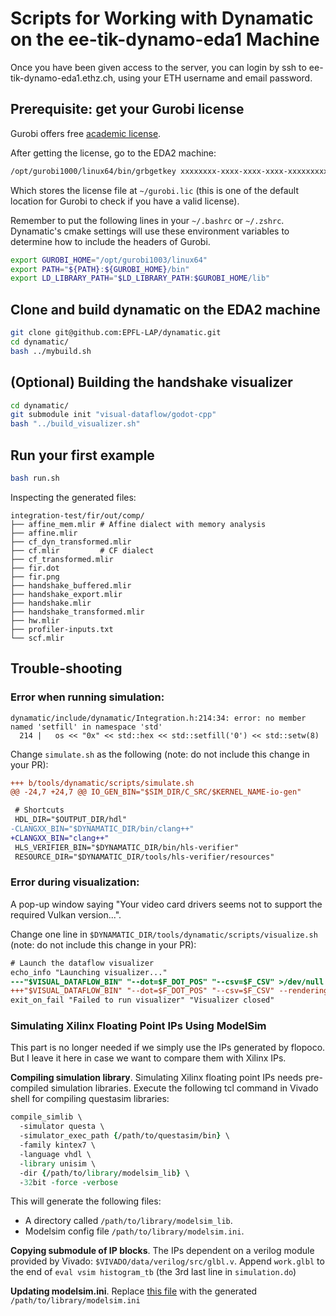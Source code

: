 # Scripts for Working with Dynamatic on the ee-tik-dynamo-eda1 Machine

Once you have been given access to the server, you can login by ssh to ee-tik-dynamo-eda1.ethz.ch, using your ETH username and email password.

## Prerequisite: get your Gurobi license

Gurobi offers free [academic
license](https://www.gurobi.com/academia/academic-program-and-licenses/).

After getting the license, go to the EDA2 machine:

```sh
/opt/gurobi1000/linux64/bin/grbgetkey xxxxxxxx-xxxx-xxxx-xxxx-xxxxxxxxxxxx # format of your key
```

Which stores the license file at `~/gurobi.lic` (this is one of the default
location for Gurobi to check if you have a valid license).

Remember to put the following lines in your `~/.bashrc` or `~/.zshrc`.
Dynamatic's cmake settings will use these environment variables to determine
how to include the headers of Gurobi.

```sh
export GUROBI_HOME="/opt/gurobi1003/linux64"
export PATH="${PATH}:${GUROBI_HOME}/bin"
export LD_LIBRARY_PATH="$LD_LIBRARY_PATH:$GUROBI_HOME/lib"
```

## Clone and build dynamatic on the EDA2 machine

```sh
git clone git@github.com:EPFL-LAP/dynamatic.git
cd dynamatic/
bash ../mybuild.sh
``` 

## (Optional) Building the handshake visualizer

```sh
cd dynamatic/
git submodule init "visual-dataflow/godot-cpp"
bash "../build_visualizer.sh"
``` 

## Run your first example 

```sh
bash run.sh
```

Inspecting the generated files:
```
integration-test/fir/out/comp/
├── affine_mem.mlir # Affine dialect with memory analysis
├── affine.mlir
├── cf_dyn_transformed.mlir
├── cf.mlir         # CF dialect
├── cf_transformed.mlir
├── fir.dot
├── fir.png
├── handshake_buffered.mlir
├── handshake_export.mlir
├── handshake.mlir
├── handshake_transformed.mlir
├── hw.mlir
├── profiler-inputs.txt
└── scf.mlir
```

## Trouble-shooting

### Error when running simulation: 

```
dynamatic/include/dynamatic/Integration.h:214:34: error: no member named 'setfill' in namespace 'std'
  214 |   os << "0x" << std::hex << std::setfill('0') << std::setw(8)
```

Change `simulate.sh` as the following (note: do not include this change in your
PR): 
```diff
+++ b/tools/dynamatic/scripts/simulate.sh
@@ -24,7 +24,7 @@ IO_GEN_BIN="$SIM_DIR/C_SRC/$KERNEL_NAME-io-gen"

 # Shortcuts
 HDL_DIR="$OUTPUT_DIR/hdl"
-CLANGXX_BIN="$DYNAMATIC_DIR/bin/clang++"
+CLANGXX_BIN="clang++"
 HLS_VERIFIER_BIN="$DYNAMATIC_DIR/bin/hls-verifier"
 RESOURCE_DIR="$DYNAMATIC_DIR/tools/hls-verifier/resources" 
```

### Error during visualization:

A pop-up window saying "Your video card drivers seems not to support the
required Vulkan version...".

Change one line in `$DYNAMATIC_DIR/tools/dynamatic/scripts/visualize.sh` (note:
do not include this change in your PR):

```diff
# Launch the dataflow visualizer
echo_info "Launching visualizer..."
---"$VISUAL_DATAFLOW_BIN" "--dot=$F_DOT_POS" "--csv=$F_CSV" >/dev/null
+++"$VISUAL_DATAFLOW_BIN" "--dot=$F_DOT_POS" "--csv=$F_CSV" --rendering-driver opengl3 >/dev/null
exit_on_fail "Failed to run visualizer" "Visualizer closed" 
```

### Simulating Xilinx Floating Point IPs Using ModelSim

This part is no longer needed if we simply use the IPs generated by flopoco.
But I leave it here in case we want to compare them with Xilinx IPs.

**Compiling simulation library**. Simulating Xilinx floating point IPs needs
pre-compiled simulation libraries.  Execute the following tcl command in Vivado
shell for compiling questasim libraries:

```tcl
compile_simlib \
  -simulator questa \
  -simulator_exec_path {/path/to/questasim/bin} \
  -family kintex7 \
  -language vhdl \
  -library unisim \
  -dir {/path/to/library/modelsim_lib} \
  -32bit -force -verbose
```

This will generate the following files:
- A directory called `/path/to/library/modelsim_lib`.
- Modelsim config file `/path/to/library/modelsim.ini`.

**Copying submodule of IP blocks**. The IPs dependent on a verilog module
provided by Vivado: `$VIVADO/data/verilog/src/glbl.v`. Append `work.glbl` to
the end of `eval vsim histogram_tb` (the 3rd last line in `simulation.do`)

**Updating modelsim.ini**. Replace [this
file](https://github.com/EPFL-LAP/dynamatic/blob/main/tools/hls-verifier/resources/modelsim.ini)
with the generated `/path/to/library/modelsim.ini`






